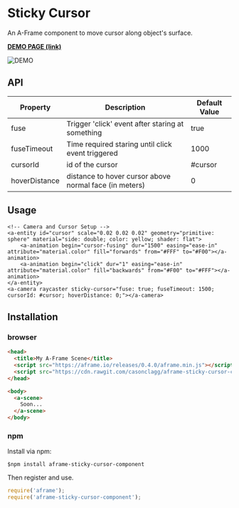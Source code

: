 # Sticky Cursor

An A-Frame component to move cursor along object's surface.

**[DEMO PAGE (link)](https://casonclagg.github.io/aframe-sticky-cursor-component/basic/)**

![DEMO](demo.gif)

## API

| Property          | Description                                              | Default Value |
| ----------------- | -------------------------------------------------------- | ------------- |
| fuse              | Trigger 'click' event after staring at something         | true          |
| fuseTimeout       | Time required staring until click event triggered        | 1000          |
| cursorId          | id of the cursor                                         | #cursor       |
| hoverDistance     | distance to hover cursor above normal face (in meters)   | 0             |

## Usage

    <!-- Camera and Cursor Setup -->
    <a-entity id="cursor" scale="0.02 0.02 0.02" geometry="primitive: sphere" material="side: double; color: yellow; shader: flat">
        <a-animation begin="cursor-fusing" dur="1500" easing="ease-in" attribute="material.color" fill="forwards" from="#FFF" to="#F00"></a-animation>
        <a-animation begin="click" dur="1" easing="ease-in" attribute="material.color" fill="backwards" from="#F00" to="#FFF"></a-animation>
    </a-entity>
    <a-camera raycaster sticky-cursor="fuse: true; fuseTimeout: 1500; cursorId: #cursor; hoverDistance: 0;"></a-camera>

## Installation

### browser

```html
<head>
  <title>My A-Frame Scene</title>
  <script src="https://aframe.io/releases/0.4.0/aframe.min.js"></script>
  <script src="https://cdn.rawgit.com/casonclagg/aframe-sticky-cursor-component/master/dist/aframe-sticky-cursor-component.min.js"></script>
</head>

<body>
  <a-scene>
    Soon...
  </a-scene>
</body>
```

### npm
Install via npm:

`$npm install aframe-sticky-cursor-component`

Then register and use.

```javascript
require('aframe');
require('aframe-sticky-cursor-component');
```
